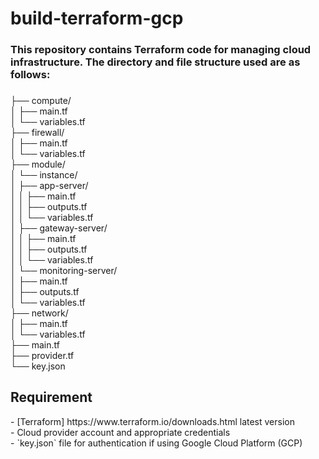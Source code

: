 # build-terraform-gcp

###

### This repository contains Terraform code for managing cloud infrastructure. The directory and file structure used are as follows:

###

├── compute/<br>
 │ ├── main.tf<br>
│ └── variables.tf<br>
├── firewall/<br>
│ ├── main.tf<br>
│ └── variables.tf<br>
├── module/<br>
│ └── instance/<br>
│ ├── app-server/<br>
│ │ ├── main.tf<br>
│ │ ├── outputs.tf<br>
│ │ └── variables.tf<br>
│ ├── gateway-server/<br>
│ │ ├── main.tf<br>
│ │ ├── outputs.tf<br>
│ │ └── variables.tf<br>
│ └── monitoring-server/<br>
│ ├── main.tf<br>
│ ├── outputs.tf<br>
│ └── variables.tf<br>
├── network/<br>
│ ├── main.tf<br>
│ └── variables.tf<br>
├── main.tf<br>
├── provider.tf<br>
└── key.json<br>

###

<h2>Requirement</h2>
<p>- [Terraform] https://www.terraform.io/downloads.html latest version<br>
- Cloud provider account and appropriate credentials<br>
- `key.json` file for authentication if using Google Cloud Platform (GCP)</p>

###


